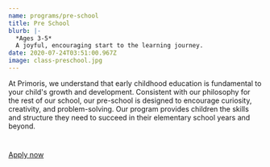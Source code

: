 ```yaml
---
name: programs/pre-school
title: Pre School
blurb: |-
  *Ages 3-5*
  A joyful, encouraging start to the learning journey.
date: 2020-07-24T03:51:00.967Z
image: class-preschool.jpg
---
```

At Primoris, we understand that early childhood education is fundamental to your child's growth and development. Consistent with our philosophy for the rest of our school, our pre-school is designed to encourage curiosity, creativity, and problem-solving. Our program provides children the skills and structure they need to succeed in their elementary school years and beyond.

<p style="margin-top:40px">
  <a class="submit-button" href="/admissions/apply">Apply now</a>
</p>
